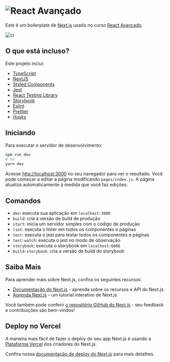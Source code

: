 # ![React Avançado](https://raw.githubusercontent.com/React-Avancado/boilerplate/master/public/img/logo-gh.svg)

Este é um boilerplate de [Next.js](https://nextjs.org/) usado no curso [React Avançado](https://reactavancado.com.br/).

![ci](https://github.com/React-Avancado/boilerplate/workflows/ci/badge.svg)

## O que está incluso?

Este projeto inclui:

- [TypeScript](https://www.typescriptlang.org/)
- [NextJS](https://nextjs.org/)
- [Styled Components](https://styled-components.com/)
- [Jest](https://jestjs.io/)
- [React Testing Library](https://testing-library.com/docs/react-testing-library/intro)
- [Storybook](https://storybook.js.org/)
- [Eslint](https://eslint.org/)
- [Prettier](https://prettier.io/)
- [Husky](https://github.com/typicode/husky)

## Iniciando

Para executar o servidor de desenvolvimento:

```bash
npm run dev
# ou
yarn dev

```
Acesse [http://localhost:3000](http://localhost:3000) no seu navegador para ver o resultado. Você pode começar a editar a página modificando `pages/index.js`. A página atualiza automaticamente à medida que você faz edições.

## Comandos

- `dev`: executa sua aplicação em `localhost:3000`
- `build`: cria a versão de build de produção
- `start`: inicia um servidor simples com o código de produção
- `lint`: executa o linter em todos os componentes e páginas
- `test`: executa o jest para testar todos os componentes e páginas
- `test:watch`: executa o jest no modo de observação
- `storybook`: executa o storybook em `localhost:6006`
- `build-storybook`: cria a versão de build do storybook

## Saiba Mais

Para aprender mais sobre Next.js, confira os seguintes recursos:

- [Documentação do Next.js](https://nextjs.org/docs) - aprenda sobre os recursos e API do Next.js.
- [Aprenda Next.js](https://nextjs.org/learn) - um tutorial interativo de Next.js.

Você também pode conferir [o repositório GitHub do Next.js](https://github.com/vercel/next.js/) - seu feedback e contribuições são bem-vindos!

## Deploy no Vercel

A maneira mais fácil de fazer o deploy do seu app Next.js é usando a [Plataforma Vercel](https://vercel.com/import?utm_medium=default-template&filter=next.js&utm_source=create-next-app&utm_campaign=create-next-app-readme) dos criadores do Next.js.

Confira nossa [documentação de deploy do Next.js](https://nextjs.org/docs/deployment) para mais detalhes.


